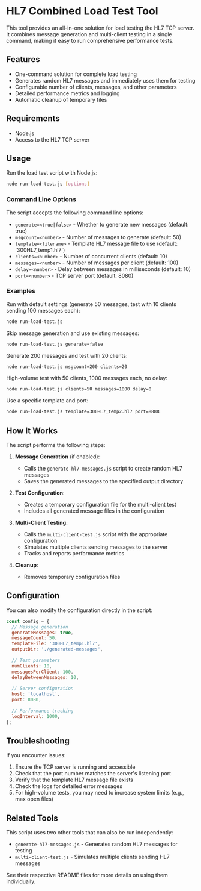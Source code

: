 # HL7 Combined Load Test Tool

This tool provides an all-in-one solution for load testing the HL7 TCP server. It combines message generation and multi-client testing in a single command, making it easy to run comprehensive performance tests.

## Features

- One-command solution for complete load testing
- Generates random HL7 messages and immediately uses them for testing
- Configurable number of clients, messages, and other parameters
- Detailed performance metrics and logging
- Automatic cleanup of temporary files

## Requirements

- Node.js
- Access to the HL7 TCP server

## Usage

Run the load test script with Node.js:

```bash
node run-load-test.js [options]
```

### Command Line Options

The script accepts the following command line options:

- `generate=<true|false>` - Whether to generate new messages (default: true)
- `msgcount=<number>` - Number of messages to generate (default: 50)
- `template=<filename>` - Template HL7 message file to use (default: '300HL7_temp1.hl7')
- `clients=<number>` - Number of concurrent clients (default: 10)
- `messages=<number>` - Number of messages per client (default: 100)
- `delay=<number>` - Delay between messages in milliseconds (default: 10)
- `port=<number>` - TCP server port (default: 8080)

### Examples

Run with default settings (generate 50 messages, test with 10 clients sending 100 messages each):
```bash
node run-load-test.js
```

Skip message generation and use existing messages:
```bash
node run-load-test.js generate=false
```

Generate 200 messages and test with 20 clients:
```bash
node run-load-test.js msgcount=200 clients=20
```

High-volume test with 50 clients, 1000 messages each, no delay:
```bash
node run-load-test.js clients=50 messages=1000 delay=0
```

Use a specific template and port:
```bash
node run-load-test.js template=300HL7_temp2.hl7 port=8888
```

## How It Works

The script performs the following steps:

1. **Message Generation** (if enabled):
   - Calls the `generate-hl7-messages.js` script to create random HL7 messages
   - Saves the generated messages to the specified output directory

2. **Test Configuration**:
   - Creates a temporary configuration file for the multi-client test
   - Includes all generated message files in the configuration

3. **Multi-Client Testing**:
   - Calls the `multi-client-test.js` script with the appropriate configuration
   - Simulates multiple clients sending messages to the server
   - Tracks and reports performance metrics

4. **Cleanup**:
   - Removes temporary configuration files

## Configuration

You can also modify the configuration directly in the script:

```javascript
const config = {
  // Message generation
  generateMessages: true,
  messageCount: 50,
  templateFile: '300HL7_temp1.hl7',
  outputDir: './generated-messages',
  
  // Test parameters
  numClients: 10,
  messagesPerClient: 100,
  delayBetweenMessages: 10,
  
  // Server configuration
  host: 'localhost',
  port: 8080,
  
  // Performance tracking
  logInterval: 1000,
};
```

## Troubleshooting

If you encounter issues:

1. Ensure the TCP server is running and accessible
2. Check that the port number matches the server's listening port
3. Verify that the template HL7 message file exists
4. Check the logs for detailed error messages
5. For high-volume tests, you may need to increase system limits (e.g., max open files)

## Related Tools

This script uses two other tools that can also be run independently:

- `generate-hl7-messages.js` - Generates random HL7 messages for testing
- `multi-client-test.js` - Simulates multiple clients sending HL7 messages

See their respective README files for more details on using them individually.